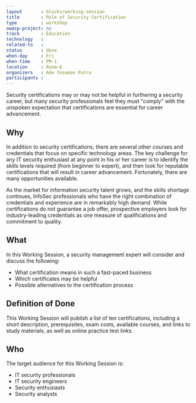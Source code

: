 ```yaml
---
layout       : blocks/working-session
title        : Role of Security Certification
type         : workshop
owasp-project: no
track        : Education
technology   :
related-to   :
status       : done
when-day     : Fri
when-time    : PM-1
location     : Room-6
organizers   : Ade Yoseman Putra
participants :
---
```


Security certifications may or may not be helpful in furthering a security career, but many security professionals feel they must "comply" with the unspoken expectation that certifications are essential for career advancement. 

## Why

In addition to security certifications, there are several other courses and credentials that focus on specific technology areas. The key challenge for any IT security enthusiast at any point in his or her career is to identify the skills levels required (from beginner to expert), and then look for reputable certifications that will result in career advancement. Fortunately, there are many opportunities available.

As the market for information security talent grows, and the skills shortage continues, InfoSec professionals who have the right combination of credentials and experience are in remarkably high demand. While certifications do not guarantee a job offer, prospective employers look for industry-leading credentials as one measure of qualifications and commitment to quality.

## What

In this Working Session, a security management expert will consider and discuss the following:

- What certification means in such a fast-paced business
- Which certificates may be helpful
- Possible alternatives to the certification process

## Definition of Done

This Working Session will publish a list of ten certifications, including a short description, prerequisites, exam costs, available courses, and links to study materials, as well as online practice test links.

## Who

The target audience for this Working Session is:

- IT security professionals
- IT security engineers
- Security enthusiasts
- Security analysts
